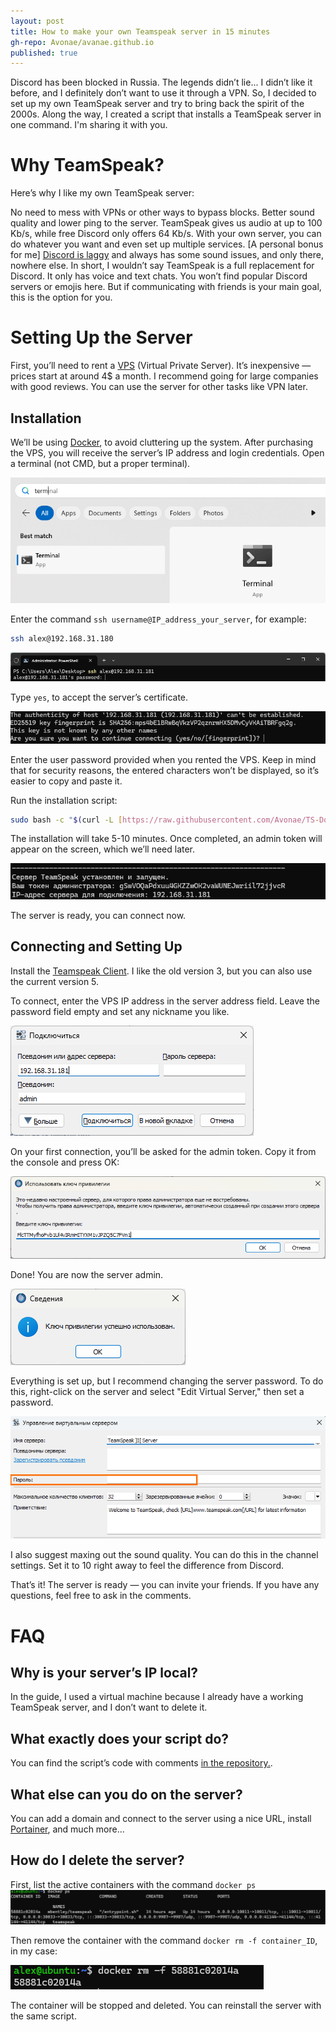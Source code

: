 ```yaml
---
layout: post
title: How to make your own Teamspeak server in 15 minutes
gh-repo: Avonae/avanae.github.io
published: true
---
```


Discord has been blocked in Russia. The legends didn’t lie... I didn’t like it before, and I definitely don’t want to use it through a VPN. So, I decided to set up my own TeamSpeak server and try to bring back the spirit of the 2000s.
Along the way, I created a script that installs a TeamSpeak server in one command. I'm sharing it with you.

# Why TeamSpeak?

Here’s why I like my own TeamSpeak server:

No need to mess with VPNs or other ways to bypass blocks.
Better sound quality and lower ping to the server. TeamSpeak gives us audio at up to 100 Kb/s, while free Discord only offers 64 Kb/s.
With your own server, you can do whatever you want and even set up multiple services.
[A personal bonus for me] [Discord is laggy](https://windowsreport.com/discord-website-defaults-32-bit-app-how-to-download-64-bit/) and always has some sound issues, and only there, nowhere else. In short, I wouldn’t say TeamSpeak is a full replacement for Discord. It only has voice and text chats. You won’t find popular Discord servers or emojis here. But if communicating with friends is your main goal, this is the option for you.

# Setting Up the Server
First, you’ll need to rent a [VPS](https://ru.wikipedia.org/wiki/VPS) (Virtual Private Server). It’s inexpensive — prices start at around 4$ a month. I recommend going for large companies with good reviews.
You can use the server for other tasks like VPN later.

## Installation
We’ll be using [Docker](https://en.wikipedia.org/wiki/Docker_(software)), to avoid cluttering up the system. After purchasing the VPS, you will receive the server’s IP address and login credentials.
Open a terminal (not CMD, but a proper terminal).

![Open windows terminal](/assets/img/teamspeak/image0.png)

Enter the command `ssh username@IP_address_your_server`, for example:

```bash
ssh alex@192.168.31.180
```
![Connect to the server](/assets/img/teamspeak/image1.png)

Type `yes`, to accept the server’s certificate.

![Accept the server's sertificate](/assets/img/teamspeak/image2.png)

Enter the user password provided when you rented the VPS. Keep in mind that for security reasons, the entered characters won’t be displayed, so it’s easier to copy and paste it.

Run the installation script:

```bash
sudo bash -c "$(curl -L [https://raw.githubusercontent.com/Avonae/TS-Docker-Install/refs/heads/main/install_script.sh](https://raw.githubusercontent.com/Avonae/TS-Docker-Install/refs/heads/main/install_script.sh))"
```
The installation will take 5-10 minutes. Once completed, an admin token will appear on the screen, which we’ll need later.

![The server is ready](/assets/img/teamspeak/image3.png)

The server is ready, you can connect now.

## Connecting and Setting Up
Install the [Teamspeak Client](https://teamspeak.com/en/downloads/). I like the old version 3, but you can also use the current version 5.

To connect, enter the VPS IP address in the server address field. Leave the password field empty and set any nickname you like.

![Enter the server address in Teamspeak Client](/assets/img/teamspeak/image4.png)

On your first connection, you’ll be asked for the admin token. Copy it from the console and press OK:

![Enter the admin token](/assets/img/teamspeak/image5.png)

Done! You are now the server admin.

![Admin key applied succefully](/assets/img/teamspeak/image6.png)

Everything is set up, but I recommend changing the server password. To do this, right-click on the server and select "Edit Virtual Server," then set a password.

![Change the server passowrd](/assets/img/teamspeak/image7.png)

I also suggest maxing out the sound quality. You can do this in the channel settings. Set it to 10 right away to feel the difference from Discord.

That’s it! The server is ready — you can invite your friends. If you have any questions, feel free to ask in the comments.

# FAQ
## Why is your server’s IP local?
In the guide, I used a virtual machine because I already have a working TeamSpeak server, and I don’t want to delete it.

## What exactly does your script do?
You can find the script’s code with comments [in the repository.](https://github.com/Avonae/TS-Docker-Install). 

## What else can you do on the server?
You can add a domain and connect to the server using a nice URL, install [Portainer](https://www.portainer.io/),  and much more...

## How do I delete the server?

First, list the active containers with the command `docker ps`
![Output of "docker ps" command](/assets/img/teamspeak/image8.png)

Then remove the container with the command `docker rm -f container_ID`, in my case:

![Deleted container](/assets/img/teamspeak/image9.png)

The container will be stopped and deleted. You can reinstall the server with the same script.
